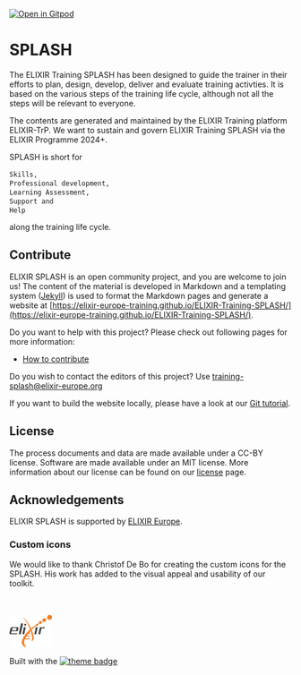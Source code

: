 [![Open in Gitpod](https://gitpod.io/button/open-in-gitpod.svg)](https://gitpod.io/#https://github.com/elixir-europe-training/ELIXIR-Training-SPLASH)

# SPLASH
The ELIXIR Training SPLASH has been designed to guide the trainer in their efforts to plan, design, develop, deliver and evaluate training activties. It is based on the various steps of the training life cycle, although not all the steps will be relevant to everyone.

The contents are generated and maintained by the ELIXIR Training platform ELIXIR-TrP. We want to sustain and govern ELIXIR Training SPLASH via the ELIXIR Programme 2024+.

SPLASH is short for

    Skills,
    Professional development,
    Learning Assessment,
    Support and
    Help

along the training life cycle.


## Contribute

ELIXIR SPLASH is an open community project, and you are welcome to join us! The content of the material is developed in Markdown and a templating system ([Jekyll](http://jekyllrb.com/)) is used to format the Markdown pages and generate a website at [https://elixir-europe-training.github.io/ELIXIR-Training-SPLASH/](https://elixir-europe-training.github.io/ELIXIR-Training-SPLASH/).

Do you want to help with this project? Please check out following pages for more information:

* [How to contribute](https://elixir-europe-training.github.io/ELIXIR-Training-SPLASH/how_to_contribute)

Do you wish to contact the editors of this project? Use [training-splash@elixir-europe.org](mailto:training-splash@elixir-europe.org)

If you want to build the website locally, please have a look at our [Git tutorial](https://elixir-europe-training.github.io/ELIXIR-Training-SPLASH/working_with_git).

## License

The process documents and data are made available under a CC-BY license. Software are made available under an MIT license. More information about our license can be found on our [license](LICENSE) page.

## Acknowledgements

ELIXIR SPLASH is supported by [ELIXIR Europe](https://elixir-europe.org/).

### Custom icons

We would like to thank Christof De Bo for creating the custom icons for the SPLASH. His work has added to the visual appeal and usability of our toolkit.

<br>
<br>
<a href="https://elixir-europe.org/internal-projects/commissioned-services/2024-training"><img src="https://raw.githubusercontent.com/elixir-europe/rdmkit/master/assets/img/elixir_logo_inverted.svg" width="15%"></a>


Built with the [![theme badge](https://img.shields.io/badge/ELIXIR%20toolkit%20theme-jekyll-blue?color=0d6efd)](https://github.com/ELIXIR-Belgium/elixir-toolkit-theme)

